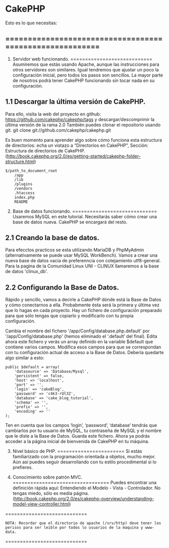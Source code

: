 CakePHP
=======

Esto es lo que necesitas:

========================================================
--------------------------------------------------------

1. Servidor web funcionando.
============================
Asumiremos que estás usando Apache, aunque las instrucciones para otros servidores son similares. Igual tendremos que ajustar un poco la configuración inicial, pero todos los pasos son sencillos. La mayor parte de nosotros podrá tener CakePHP funcionando sin tocar nada en su configuración.

1.1 Descargar la última versión de CakePHP.
-------------------------------------------
Para ello, visita la web del proyecto en github: https://github.com/cakephp/cakephp/tags y descargar/descomprimir la última versión de la rama 2.0
También puedes clonar el repositorio usando git. git clone git://github.com/cakephp/cakephp.git

Es buen momento para aprender algo sobre cómo funciona esta estructura de directorios: echa un vistazo a “Directorios en CakePHP”, Sección: Estructura de directorios de CakePHP.
(http://book.cakephp.org/2.0/es/getting-started/cakephp-folder-structure.html)

	$/path_to_document_root
	    /app
	    /lib
	    /plugins
	    /vendors
	    .htaccess
	    index.php
	    README

2. Base de datos funcionando.
=============================
Usaremos MySQL en este tutorial. Necesitarás saber cómo crear una base de datos nueva. CakePHP se encargará del resto.

2.1 Creando la base de datos.
-----------------------------
Para efecctos practicos se esta utilizando MariaDB y PhpMyAdmin (alternativamente se puede usar MySQL WorkBench). Vamos a crear una nueva base de datos vacia de preferenncia con cotejamiento utf8-general. Para la pagina de la Comunidad Linux UNI - CLINUX llamaremos a la base de datos 'clinux_db'.

2.2 Configurando la Base de Datos.
----------------------------------
Rápido y sencillo, vamos a decirle a CakePHP dónde está la Base de Datos y cómo conectarnos a ella. Probabmente ésta será la primera y última vez que lo hagas en cada proyecto. Hay un fichero de configuración preparado para que sólo tengas que copiarlo y modificarlo con tu propia configuración.

Cambia el nombre del fichero '/app/Config/database.php.default' por '/app/Config/database.php' (hemos eliminado el ‘.default’ del final).
Edita ahora este fichero y verás un array definido en la variable $default que contiene varios campos. Modifica esos campos para que se correspondan con tu configuración actual de acceso a la Base de Datos. Debería quedarte algo similar a esto:

	public $default = array(
	    'datasource' => 'Database/Mysql',
	    'persistent' => false,
	    'host' => 'localhost',
	    'port' => '',
	    'login' => 'cakeBlog',
	    'password' => 'c4k3-rUl3Z',
	    'database' => 'cake_blog_tutorial',
	    'schema' => '',
	    'prefix' => '',
	    'encoding' => ''
	);

Ten en cuenta que los campos ‘login’, ‘password’, ‘database’ tendrás que cambiarlos por tu usuario de MySQL, tu contraseña de MySQL y el nombre que le diste a la Base de Datos. Guarda este fichero.
Ahora ya podrás acceder a la página inicial de bienvenida de CakePHP en tu máquina.

3. Nivel básico de PHP.
=======================
Si estás familiarizado con la programación orientada a objetos, mucho mejor. Aún así puedes seguir desarrollando con tu estilo procedimental si lo prefieres.

4. Conocimiento sobre patrón MVC.
=================================
Puedes encontrar una definición rápida aquí: Entendiendo el Modelo - Vista - Controlador. No tengas miedo, sólo es media página.
(http://book.cakephp.org/2.0/es/cakephp-overview/understanding-model-view-controller.html)

============================

	NOTA: Recordar que el directorio de apache (/srv/http) deve tener los perisos para ser leible por todos lo usuarios de la maquina y www-data.

============================
